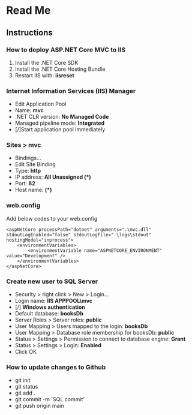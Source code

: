 # Read Me

## Instructions

### How to deploy ASP.NET Core MVC to IIS
1. Install the .NET Core SDK
2. Install the .NET Core Hosting Bundle
3. Restart IIS with: **iisreset**

### Internet Information Services (IIS) Manager
- Edit Application Pool
- Name: **mvc**
- .NET CLR version: **No Managed Code**
- Managed pipeline mode: **Integrated**
- [/]Start application pool immediately

### Sites > mvc
- Bindings...
- Edit Site Binding
- Type: **http**
- IP address: **All Unassigned (*)**
- Port: **82**
- Host name: **(*)**

### web.config
Add below codes to your web.config
```
<aspNetCore processPath="dotnet" arguments=".\mvc.dll" stdoutLogEnabled="false" stdoutLogFile=".\logs\stdout" hostingModel="inprocess">
	<environmentVariables>
		<environmentVariable name="ASPNETCORE_ENVIRONMENT" value="Development" />
	</environmentVariables>
</aspNetCore>
```
### Create new user to SQL Server
- Security > right click > New > Login...
- Login name: **IIS APPPOOL\mvc**
- [/] **Windows authentication**
- Default database: **booksDb**
- Server Roles > Server roles: **public**
- User Mapping > Users mapped to the login: **booksDb**
- User Mapping > Database role membership for booksDb: **public**
- Status > Settings > Permission to connect to database engine: **Grant**
- Status > Settings > Login: **Enabled**
- Click OK

### How to update changes to Github
- git init
- git status
- git add .
- git commit -m 'SQL commit'
- git push origin main
